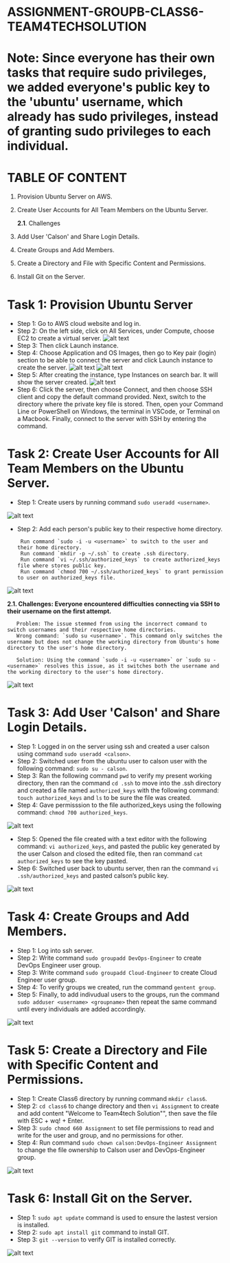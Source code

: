 # ASSIGNMENT-GROUPB-CLASS6-TEAM4TECHSOLUTION

# Note: Since everyone has their own tasks that require sudo privileges, we added everyone's public key to the 'ubuntu' username, which already has sudo privileges, instead of granting sudo privileges to each individual.

# TABLE OF CONTENT 
1. Provision Ubuntu Server on AWS.
2. Create User Accounts for All Team Members on the Ubuntu Server.
    
    **2.1**. Challenges
3. Add User 'Calson' and Share Login Details.
4. Create Groups and Add Members.
5. Create a Directory and File with Specific Content and Permissions.
6. Install Git on the Server.


# Task 1: Provision Ubuntu Server
+ Step 1: Go to AWS cloud website and log in.
+ Step 2: On the left side, click on All Services, under Compute, choose EC2 to create a virtual server.
 ![alt text](image.png)
+ Step 3: Then click Launch instance.
+ Step 4: Choose Application and OS Images, then go to Key pair (login) section to be able to connect the server and click Launch instance to create the server. 
 ![alt text](image-1.png)
 ![alt text](image-2.png)
+ Step 5: After creating the instance, type Instances on search bar. It will show the server created. 
 ![alt text](image-3.png)
+ Step 6: Click the server, then choose Connect, and then choose SSH client and copy the default command provided. Next, switch to the directory where the private key file is stored. Then, open your Command Line or PowerShell on Windows, the terminal in VSCode, or Terminal on a Macbook. Finally, connect to the server with SSH by entering the command.

# Task 2: Create User Accounts for All Team Members on the Ubuntu Server.
+ Step 1: Create users by running command `sudo useradd <username>`.

![alt text](image-4.png)

+ Step 2: Add each person's public key to their respective home directory. 
       
       Run command `sudo -i -u <username>` to switch to the user and their home directory.
       Run command `mkdir -p ~/.ssh` to create .ssh directory.
       Run command `vi ~/.ssh/authorized_keys` to create authorized_keys file where stores public key.
       Run command `chmod 700 ~/.ssh/authorized_keys` to grant permission to user on authorized_keys file.
 
![alt text](image-5.png)
 
**2.1. Challenges: Everyone encountered difficulties connecting via SSH to their username on the first attempt.**
       
       Problem: The issue stemmed from using the incorrect command to switch usernames and their respective home directories.
       Wrong command: `sudo su <username>`. This command only switches the username but does not change the working directory from Ubuntu's home directory to the user's home directory.
       
       Solution: Using the command `sudo -i -u <username>` or `sudo su - <username>` resolves this issue, as it switches both the username and the working directory to the user's home directory.
 
![alt text](image-6.png)

# Task 3: Add User 'Calson' and Share Login Details.
+ Step 1: Logged in on the server using ssh and created a user calson using command `sudo useradd <calson>`.
+ Step 2: Switched user from the ubuntu user to calson user with the following command: `sudo su - calson`.
+ Step 3: Ran the following command `pwd` to verify my present working directory, then ran the command `cd .ssh` to move into the .ssh directory and created a file named `authorized_keys` with the following command: `touch authorized_keys` and `ls` to be sure the file was created.
+ Step 4: Gave permisssion to the file authorized_keys using the following command: `chmod 700 authorized_keys`.

![alt text](image-7.png)

+ Step 5: Opened the file created with a text editor with the following command: `vi authorized_keys`, and pasted the public key generated by the user Calson and closed the edited file, then ran command `cat authorized_keys` to see the key pasted. 
+ Step 6: Switched user back to ubuntu server, then ran the command `vi .ssh/authorized_keys` and pasted calson’s public key.  

![alt text](image-8.png)

# Task 4: Create Groups and Add Members.
+ Step 1: Log into ssh server.
+ Step 2: Write command `sudo groupadd DevOps-Engineer` to create DevOps Engineer user group.
+ Step 3: Write command `sudo groupadd Cloud-Engineer` to create Cloud Engineer user group.
+ Step 4: To verify groups we created, run the command `gentent group`.
+ Step 5: Finally, to add indivudual users to the groups, run the command `sudo adduser <username> <groupname>` then repeat the same command until every individuals are added accordingly.
 
 ![alt text](image-9.png)

# Task 5: Create a Directory and File with Specific Content and Permissions.
+ Step 1: Create Class6 directory by running command `mkdir class6`.
+ Step 2: `cd class6` to change directory and then `vi Assignment` to create and add content "Welcome to Team4tech Solution"", then save the file with ESC + wq! + Enter.
+ Step 3: `sudo chmod 660 Assignment` to set file permissions to read and write for the user and group, and no permissions for other.
+ Step 4: Run command `sudo chown calson:DevOps-Engineer Assignment` to change the file ownership to Calson user and DevOps-Engineer group. 

![alt text](image-10.png)

# Task 6: Install Git on the Server.
+ Step 1: `sudo apt update` command is used to ensure the lastest version is installed.
+ Step 2: `sudo apt install git` command to install GIT.
+ Step 3: `git --version` to verify GIT is installed correctly. 
 
 ![alt text](image-11.png)
